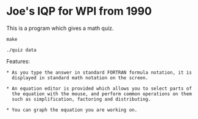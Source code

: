 # Joe's IQP for WPI from 1990

This is a program which gives a math quiz.

	make

	./quiz data

Features:

	* As you type the answer in standard FORTRAN formula notation, it is
	  displayed in standard math notation on the screen.

	* An equation editor is provided which allows you to select parts of
	  the equation with the mouse, and perform common operations on them
	  such as simplification, factoring and distributing.

	* You can graph the equation you are working on.
